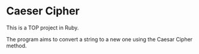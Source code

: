 # Caeser Cipher

This is a TOP project in Ruby.

The program aims to convert a string to a new one using the Caesar Cipher method.
